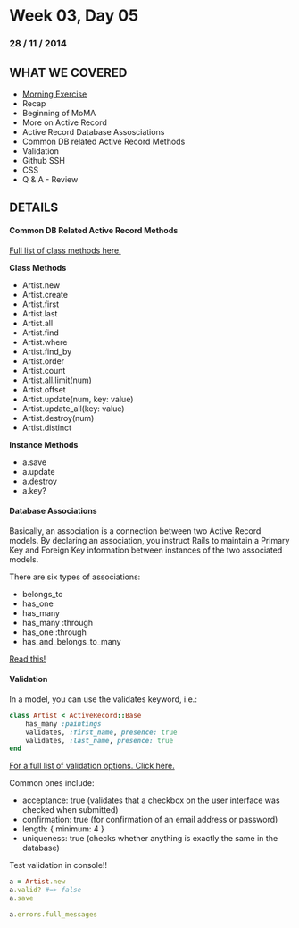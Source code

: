 Week 03, Day 05
===============
### 28 / 11 / 2014

WHAT WE COVERED
---------------

- [Morning Exercise](https://rubymonk.com/learning/books/1-ruby-primer/problems/155-restaurant)
- Recap
- Beginning of MoMA
- More on Active Record
- Active Record Database Assosciations
- Common DB related Active Record Methods
- Validation
- Github SSH
- CSS
- Q & A - Review

DETAILS
-------

#### Common DB Related Active Record Methods

[Full list of class methods here.](http://apidock.com/rails/ActiveRecord/Base)

**Class Methods**
- Artist.new
- Artist.create
- Artist.first
- Artist.last
- Artist.all
- Artist.find
- Artist.where
- Artist.find_by
- Artist.order
- Artist.count
- Artist.all.limit(num)
- Artist.offset
- Artist.update(num, key: value)
- Artist.update_all(key: value)
- Artist.destroy(num)
- Artist.distinct

**Instance Methods**
- a.save
- a.update
- a.destroy
- a.key?

#### Database Associations

Basically, an association is a connection between two Active Record models.  By declaring an association, you instruct Rails to maintain a Primary Key and Foreign Key information between instances of the two associated models.  

There are six types of associations:
- belongs_to
- has_one
- has_many
- has_many :through
- has_one :through
- has_and_belongs_to_many

[Read this!](http://guides.rubyonrails.org/association_basics.html)

#### Validation

In a model, you can use the validates keyword, i.e.:

```ruby
class Artist < ActiveRecord::Base
	has_many :paintings
	validates, :first_name, presence: true
	validates, :last_name, presence: true
end
```

[For a full list of validation options. Click here.](http://guides.rubyonrails.org/active_record_validations.html)

Common ones include:
- acceptance: true (validates that a checkbox on the user interface was checked when submitted)
- confirmation: true (for confirmation of an email address or password)
- length: { minimum: 4 } 
- uniqueness: true (checks whether anything is exactly the same in the database)

Test validation in console!!

```ruby
a = Artist.new
a.valid? #=> false
a.save

a.errors.full_messages
```


